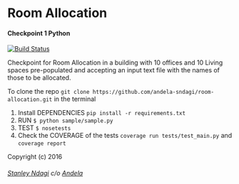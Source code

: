 # Room Allocation
#### Checkpoint 1 Python

<!--[![Coverage Status](https://coveralls.io/repos/andela-sndagi/room-allocation/badge.svg?branch=master&service=github)](https://coveralls.io/github/andela-sndagi/room-allocation?branch=develop)-->
[![Build Status](https://semaphoreci.com/api/v1/projects/4ce0bec9-06db-40eb-a90e-3833134d7c6a/651500/badge.svg)](https://semaphoreci.com/stanmd/room-allocation)

Checkpoint for Room Allocation in a building with 10 offices and 10 Living spaces pre-populated and accepting an input text file with the names of those to be allocated.

To clone the repo ```git clone https://github.com/andela-sndagi/room-allocation.git``` in the terminal

1. Install DEPENDENCIES
```pip install -r requirements.txt```
2. RUN
```$ python sample/sample.py ```
3. TEST
```$ nosetests```
4. Check the COVERAGE of the tests
```coverage run tests/test_main.py``` and
```coverage report```

Copyright (c) 2016
###### [Stanley Ndagi](http://techkenyans.org/jamii/stanmd) c/o [Andela](http://andela.com)
